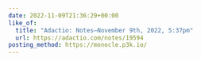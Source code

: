 ```yaml
---
date: 2022-11-09T21:36:29+00:00
like_of:
  title: "Adactio: Notes—November 9th, 2022, 5:37pm"
  url: https://adactio.com/notes/19594
posting_method: https://monocle.p3k.io/
---
```

